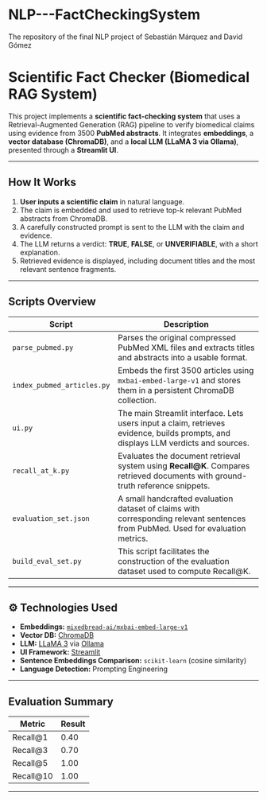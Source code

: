 # NLP---FactCheckingSystem
The repository of the final NLP project of Sebastián Márquez and David Gómez

# Scientific Fact Checker (Biomedical RAG System)

This project implements a **scientific fact-checking system** that uses a Retrieval-Augmented Generation (RAG) pipeline to verify biomedical claims using evidence from 3500 **PubMed abstracts**. It integrates **embeddings**, a **vector database (ChromaDB)**, and a **local LLM (LLaMA 3 via Ollama)**, presented through a **Streamlit UI**.

---

## How It Works

1. **User inputs a scientific claim** in natural language.
2. The claim is embedded and used to retrieve top-k relevant PubMed abstracts from ChromaDB.
3. A carefully constructed prompt is sent to the LLM with the claim and evidence.
4. The LLM returns a verdict: **TRUE**, **FALSE**, or **UNVERIFIABLE**, with a short explanation.
5. Retrieved evidence is displayed, including document titles and the most relevant sentence fragments.

---

## Scripts Overview

| Script | Description |
|--------|-------------|
| `parse_pubmed.py` | Parses the original compressed PubMed XML files and extracts titles and abstracts into a usable format. |
| `index_pubmed_articles.py` | Embeds the first 3500 articles using `mxbai-embed-large-v1` and stores them in a persistent ChromaDB collection. |
| `ui.py` | The main Streamlit interface. Lets users input a claim, retrieves evidence, builds prompts, and displays LLM verdicts and sources. |
| `recall_at_k.py` | Evaluates the document retrieval system using **Recall@K**. Compares retrieved documents with ground-truth reference snippets. |
| `evaluation_set.json` | A small handcrafted evaluation dataset of claims with corresponding relevant sentences from PubMed. Used for evaluation metrics. |
| `build_eval_set.py` | This script facilitates the construction of the evaluation dataset used to compute Recall@K. |

---

## ⚙️ Technologies Used

- **Embeddings:** [`mixedbread-ai/mxbai-embed-large-v1`](https://huggingface.co/mixedbread-ai/mxbai-embed-large-v1)
- **Vector DB:** [ChromaDB](https://www.trychroma.com/)
- **LLM:** [LLaMA 3](https://ollama.com/library/llama3) via [Ollama](https://ollama.com/)
- **UI Framework:** [Streamlit](https://streamlit.io/)
- **Sentence Embeddings Comparison:** `scikit-learn` (cosine similarity)
- **Language Detection:** Prompting Engineering

---

## Evaluation Summary

| Metric | Result |
|--------|--------|
| Recall@1 | 0.40 |
| Recall@3 | 0.70 |
| Recall@5 | 1.00 |
| Recall@10 | 1.00 |

---
